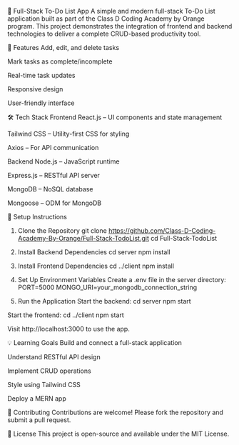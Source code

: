 📝 Full-Stack To-Do List App
A simple and modern full-stack To-Do List application built as part of the Class D Coding Academy by Orange program. This project demonstrates the integration of frontend and backend technologies to deliver a complete CRUD-based productivity tool.

🚀 Features
Add, edit, and delete tasks

Mark tasks as complete/incomplete

Real-time task updates

Responsive design

User-friendly interface

🛠️ Tech Stack
Frontend
React.js – UI components and state management

Tailwind CSS – Utility-first CSS for styling

Axios – For API communication

Backend
Node.js – JavaScript runtime

Express.js – RESTful API server

MongoDB – NoSQL database

Mongoose – ODM for MongoDB

🔧 Setup Instructions
1. Clone the Repository
git clone https://github.com/Class-D-Coding-Academy-By-Orange/Full-Stack-TodoList.git
cd Full-Stack-TodoList

2. Install Backend Dependencies
cd server
npm install

3. Install Frontend Dependencies
cd ../client
npm install

4. Set Up Environment Variables
Create a .env file in the server directory:
PORT=5000
MONGO_URI=your_mongodb_connection_string

5. Run the Application
Start the backend:
cd server
npm start

Start the frontend:
cd ../client
npm start

Visit http://localhost:3000 to use the app.

💡 Learning Goals
Build and connect a full-stack application

Understand RESTful API design

Implement CRUD operations

Style using Tailwind CSS

Deploy a MERN app

🤝 Contributing
Contributions are welcome! Please fork the repository and submit a pull request.

📄 License
This project is open-source and available under the MIT License.

